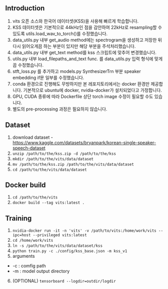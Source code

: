 ## Introduction
1. vits 오픈 소스와 한국어 데이터셋(KSS)을 사용해 빠르게 학습합니다.
2. KSS 데이터셋은 기본적으로 44kHz인 점을 감안하여 22kHz로 resampling할 수 있도록 utils.load_wav_to_torch()를 수정했습니다.
3. data_utils.py 내부 get_audio method에는 spectrogram을 생성하고 저장한 뒤 다시 읽어오게끔 하는 부분이 있지만 해당 부분을 주석처리했습니다.
4. data_utils.py 내부 get_text method를 kss 스크립트에 맞추어 변경했습니다.
5. utils.py 내부 load_filepaths_and_text func. 를 data_utils.py 입력 형식에 맞게끔 수정했습니다.
6. stft_loss.py 를 추가하고 models.py SynthesizerTrn 부분 speaker embedding if문 일부를 수정했습니다.
7. conda 환경으로 진행해도 무방하지만 본 레포지토리에서는 docker 환경만 제공합니다. 기본적으로 ubuntu에 docker, nvidia-docker가 설치되었다고 가정합니다.
8. GPU, CUDA 종류에 따라 Dockerfile 상단 torch image 수정이 필요할 수도 있습니다.
9. 별도의 pre-processing 과정은 필요하지 않습니다.


## Dataset
1. download dataset - https://www.kaggle.com/datasets/bryanpark/korean-single-speaker-speech-dataset
2. `unzip /path/to/the/kss.zip -d /path/to/the/kss`
3. `mkdir /path/to/the/vits/data/dataset`
4. `mv /path/to/the/kss.zip /path/to/the/vits/data/dataset`
5. `cd /path/to/the/vits/data/dataset`

## Docker build
1. `cd /path/to/the/vits`
2. `docker build --tag vits:latest .`

## Training
1. `nvidia-docker run -it -n 'vits' -v /path/to/vits:/home/work/vits --ipc=host --privileged vits:latest`
2. `cd /home/work/vits`
3. `ln -s /path/to/the/vits/data/dataset/kss`
4. `python train.py -c ./config/kss_base.json -m kss_v1`
5. arguments
  * -c : comfig path
  * -m : model output directory
6. (OPTIONAL) `tensorboard --logdir=outdir/logdir`
